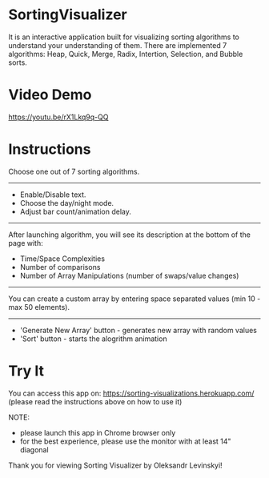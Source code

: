 # SortingVisualizer
It is an interactive application built for visualizing sorting algorithms to understand your understanding of them. There are implemented 7 algorithms: Heap, Quick, Merge, Radix, Intertion, Selection, and Bubble sorts.

# Video Demo
https://youtu.be/rX1Lkq9q-QQ

# Instructions
Choose one out of 7 sorting algorithms.

---

* Enable/Disable text.
* Choose the day/night mode.
* Adjust bar count/animation delay.

---

After launching algorithm, you will see its description at the bottom of the page with:
* Time/Space Complexities
* Number of comparisons
* Number of Array Manipulations (number of swaps/value changes)

---

You can create a custom array by entering space separated values (min 10 - max 50 elements).

---

* 'Generate New Array' button - generates new array with random values
* 'Sort' button - starts the alogrithm animation

# Try It
You can access this app on: https://sorting-visualizations.herokuapp.com/ (please read the instructions above on how to use it)

NOTE:
* please launch this app in Chrome browser only
* for the best experience, please use the monitor with at least 14" diagonal

Thank you for viewing Sorting Visualizer by Oleksandr Levinskyi!
